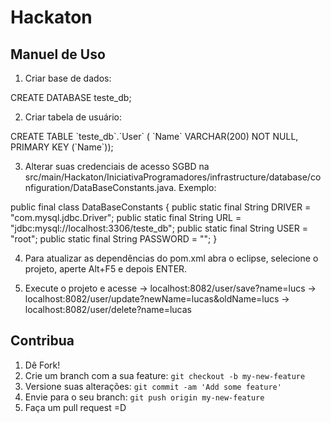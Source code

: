 # Hackaton

## Manuel de Uso
  1. Criar base de dados:
  <snippet>
	CREATE DATABASE teste_db;
  </snippet>

  2. Criar tabela de usuário:
  <snippet>
	CREATE TABLE `teste_db`.`User` (
	  `Name` VARCHAR(200) NOT NULL,
	  PRIMARY KEY (`Name`));
  </snippet>

  3. Alterar suas credenciais de acesso SGBD na src/main/Hackaton/IniciativaProgramadores/infrastructure/database/configuration/DataBaseConstants.java. Exemplo: 
  <snippet>
	public final class DataBaseConstants {
	public static final String DRIVER = "com.mysql.jdbc.Driver";
	public static final String URL = "jdbc:mysql://localhost:3306/teste_db";
	public static final String USER = "root";
	public static final String PASSWORD = "";
}
  </snippet>

  4. Para atualizar as dependências do pom.xml abra o eclipse, selecione o projeto, aperte Alt+F5 e depois ENTER.

  5. Execute o projeto e acesse
    -> localhost:8082/user/save?name=lucs
    -> localhost:8082/user/update?newName=lucas&oldName=lucs
    -> localhost:8082/user/delete?name=lucas

## Contribua
1. Dê Fork!
2. Crie um branch com a sua feature: `git checkout -b my-new-feature`
3. Versione suas alterações: `git commit -am 'Add some feature'`
4. Envie para o seu branch: `git push origin my-new-feature`
5. Faça um pull request =D
